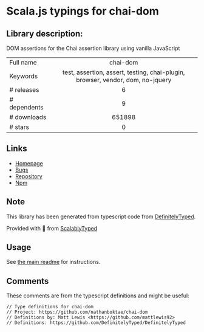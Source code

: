 
# Scala.js typings for chai-dom


## Library description:
DOM assertions for the Chai assertion library using vanilla JavaScript

|                    |                 |
| ------------------ | :-------------: |
| Full name          | chai-dom |
| Keywords           | test, assertion, assert, testing, chai-plugin, browser, vendor, dom, no-jquery |
| # releases         | 6 |
| # dependents       | 9 |
| # downloads        | 651898 |
| # stars            | 0 |

## Links
- [Homepage](https://github.com/nathanboktae/chai-dom#readme)
- [Bugs](https://github.com/nathanboktae/chai-dom/issues)
- [Repository](https://github.com/nathanboktae/chai-dom)
- [Npm](https://www.npmjs.com/package/chai-dom)
    


## Note
This library has been generated from typescript code from [DefinitelyTyped](https://definitelytyped.org).

Provided with :purple_heart: from [ScalablyTyped](https://github.com/oyvindberg/ScalablyTyped)

## Usage
See [the main readme](../../readme.md) for instructions.

## Comments

These comments are from the typescript definitions and might be useful:
```
// Type definitions for chai-dom
// Project: https://github.com/nathanboktae/chai-dom
// Definitions by: Matt Lewis <https://github.com/mattlewis92>
// Definitions: https://github.com/DefinitelyTyped/DefinitelyTyped

```

